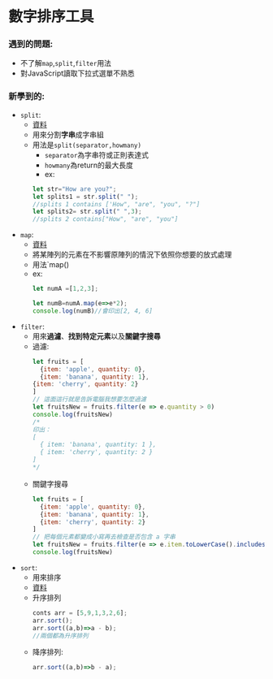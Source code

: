 # 數字排序工具
### 遇到的問題:
  - 不了解`map`,`split`,`filter`用法
  - 對JavaScript讀取下拉式選單不熟悉
### 新學到的:
  - `split`:
    - [資料](https://medium.com/@bebebobohaha/slice-splice-split-%E5%82%BB%E5%82%BB%E5%88%86%E4%B8%8D%E6%B8%85-46d9c8992729) 
    - 用來分割**字串**成字串組
    - 用法是`split(separator,howmany)`
        - `separator`為字串符或正則表達式
        - `howmany`為return的最大長度
        - ex:
      ```js
      let str="How are you?";
      let splits1 = str.split(" ");
      //splits 1 contains ['How", "are", "you", "?"]
      let splits2= str.split(" ",3);
      //splits 2 contains["How", "are", "you"]
      ```
  - `map`:
    - [資料](https://medium.com/@johnnyfang_11536/js-array-method-map-98f0d47d5c04)
    - 將某陣列的元素在不影響原陣列的情況下依照你想要的放式處理
    - 用法`map()
    - ex:
        ```js
        let numA =[1,2,3];

        let numB=numA.map(e=>e*2);
        console.log(numB)//會印出[2, 4, 6]
        ```
  - `filter`:
    - 用來**過濾**、**找到特定元素**以及**關鍵字搜尋**
    - 過濾:
      ```js
      let fruits = [
        {item: 'apple', quantity: 0}, 
        {item: 'banana', quantity: 1}, 
      {item: 'cherry', quantity: 2}
      ]
      // 這面這行就是告訴電腦我想要怎麼過濾
      let fruitsNew = fruits.filter(e => e.quantity > 0)
      console.log(fruitsNew)
      /*
      印出：
      [ 
        { item: 'banana', quantity: 1 }, 
        { item: 'cherry', quantity: 2 } 
      ]
      */
      ```
    - 關鍵字搜尋
      ```js
      let fruits = [
        {item: 'apple', quantity: 0}, 
        {item: 'banana', quantity: 1}, 
        {item: 'cherry', quantity: 2}
      ]
      // 把每個元素都變成小寫再去檢查是否包含 a 字串
      let fruitsNew = fruits.filter(e => e.item.toLowerCase().includes('a'))
      console.log(fruitsNew)
      ```
  - `sort`:
    - 用來排序
    - [資料](https://medium.com/@johnnyfang_11536/js-array-method-filter-d6a3fc92e9a6)
    - 升序排列
      ```js
      conts arr = [5,9,1,3,2,6];
      arr.sort();
      arr.sort((a,b)=>a - b);
      //兩個都為升序排列
      ```
    - 降序排列:
      ```js
      arr.sort((a,b)=>b - a);
      ```
